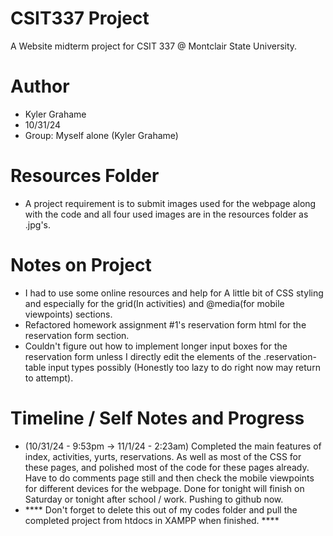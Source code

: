 # CSIT337 Project
A Website midterm project for CSIT 337 @ Montclair State University.

# Author 
- Kyler Grahame
- 10/31/24
- Group: Myself alone (Kyler Grahame)

# Resources Folder
- A project requirement is to submit images used for the webpage along with the code and all four used images are in the resources folder as .jpg's. 

# Notes on Project
- I had to use some online resources and help for A little bit of CSS styling and especially for the grid(In activities) and @media(for mobile viewpoints) sections. 
- Refactored homework assignment #1's reservation form html for the reservation form section. 
- Couldn't figure out how to implement longer input boxes for the reservation form unless I directly edit the elements of the .reservation-table input types possibly (Honestly too lazy to do right now may return to attempt). 

# Timeline / Self Notes and Progress
- (10/31/24 - 9:53pm -> 11/1/24 - 2:23am) Completed the main features of index, activities, yurts, reservations. As well as most of the CSS for these pages, and polished most of the code for these pages already. Have to do comments page still and then check the mobile viewpoints for different devices for the webpage. Done for tonight will finish on Saturday or tonight after school / work. Pushing to github now. 
- **** Don't forget to delete this out of my codes folder and pull the completed project from htdocs in XAMPP when finished. **** 